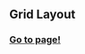 
<h2>Grid Layout</h2>

<h3><a href="https://banugungor.github.io/Coding-Challenges/Html - Css/Grid/1-Grid Layout/" rel="nofollow">Go to page!</a></h3>

